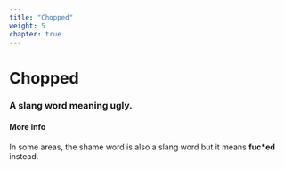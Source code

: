 ```yaml
---
title: "Chopped"
weight: 5
chapter: true
---
```


# Chopped

### A slang word meaning **ugly**.

#### More info

In some areas, the shame word is also a slang word but it means **fuc*ed** instead.
